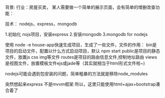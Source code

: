背景:
行业：房屋买卖，
某人需要做一个简单的展示页面，会有简单的增删改查功能：

技术：
nodejs，express，mongodb

1.初始化 nojs项目，安装express
2.安装mongodb
3.mongodb for nodejs 

使用 node -e house-app快速生成项目，生成了一些文件，文件的作用：
bin是项目的启动文件，配置以什么方式启动项目，默认 npm start
public是项目的静态文件，放置js css img等文件
routes是项目的路由信息文件,控制地址路由
views是视图文件，放置模板文件ejs或jade等（其实就相当于html形式文件啦~)


nodejs可能会遇到包安装的问题，简单粗暴的方法就是移除node_modules

突然想起来express 不是mvvm框架
所以，这里只能使用html+ajax+bootstrap凑合着了